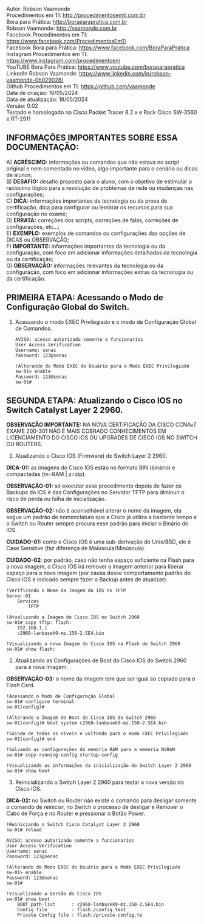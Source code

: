 Autor: Robson Vaamonde<br>
Procedimentos em TI: http://procedimentosemti.com.br<br>
Bora para Prática: http://boraparapratica.com.br<br>
Robson Vaamonde: http://vaamonde.com.br<br>
Facebook Procedimentos em TI: https://www.facebook.com/ProcedimentosEmTi<br>
Facebook Bora para Prática: https://www.facebook.com/BoraParaPratica<br>
Instagram Procedimentos em TI: https://www.instagram.com/procedimentoem<br>
YouTUBE Bora Para Prática: https://www.youtube.com/boraparapratica<br>
LinkedIn Robson Vaamonde: https://www.linkedin.com/in/robson-vaamonde-0b029028/<br>
Github Procedimentos em TI: https://github.com/vaamonde<br>
Data de criação: 16/05/2024<br>
Data de atualização: 18/05/2024<br>
Versão: 0.02<br>
Testado e homologado no Cisco Packet Tracer 8.2.x e Rack Cisco SW-3560 e RT-2911

## INFORMAÇÕES IMPORTANTES SOBRE ESSA DOCUMENTAÇÃO:

A) **ACRÉSCIMO:** informações ou comandos que não estava no script original e nem comentado no vídeo, algo importante para o cenário ou dicas de alunos;<br>
B) **DESAFIO:** desafio proposto para o aluno, com o objetivo de estimular o raciocínio lógico para a resolução de problemas de rede ou mudanças nas configurações;<br>
C) **DICA:** informações importantes da tecnologia ou da prova de certificação, dica para configurar ou lembrar os recursos para sua configuração no exame;<br>
D) **ERRATA:** correções dos scripts, correções de falas, correções de configurações, etc...;<br>
E) **EXEMPLO:** exemplos de comandos ou configurações das opções de DICAS ou OBSERVAÇÃO;<br>
F) **IMPORTANTE:** informações importantes da tecnologia ou da configuração, com foco em adicionar informações detalhadas da tecnologia ou da certificação;<br>
G) **OBSERVAÇÃO:** informações relevantes da tecnologia ou da configuração, com foco em adicionar informações extras da tecnologia ou da certificação.

## PRIMEIRA ETAPA: Acessando o Modo de Configuração Global do Switch.

01. Acessando o modo EXEC Privilegiado e o modo de Configuração Global de Comandos.

		AVISO: acesso autorizado somente a funcionarios
		User Access Verification
		Username: senac
		Password: 123@senac

		!Alterando do Modo EXEC de Usuário para o Modo EXEC Privilegiado
		sw-01> enable
		Password: 123@senac
		sw-01#

## SEGUNDA ETAPA: Atualizando o Cisco IOS no Switch Catalyst Layer 2 2960.

**OBSERVAÇÃO IMPORTANTE:** NA NOVA CERTIFICAÇÃO DA CISCO CCNAv7 EXAME 200-301 NÃO É MAIS COBRADO CONHECIMENTOS EM LICENCIAMENTO DO CISCO IOS OU UPGRADES DE CISCO IOS NO SWITCH OU ROUTERS.

01. Atualizando o Cisco IOS (Firmware) do Switch Layer 2 2960.

**DICA-01:** as imagens do Cisco IOS estão no formato BIN (binário) e compactadas (m=RAM | z=zip).

**OBSERVAÇÃO-01:** só executar esse procedimento depois de fazer os Backups do IOS é das Configurações no Servidor TFTP para diminuir o risco de perda ou falha de inicialização.

**OBSERVAÇÃO-02:** não é aconselhável alterar o nome da imagem, ela segue um padrão de nomenclatura que a Cisco já utiliza a bastante tempo e o Switch ou Router sempre procura esse padrão para iniciar o Binário do IOS.

**CUIDADO-01:** como o Cisco IOS é uma sub-derivação do Unix/BSD, ele é Case Sensitive (faz diferença de Maiúscula/Minúscula).

**CUIDADO-02:** por padrão, caso não tenha espaço suficiente na Flash para a nova imagem, o Cisco IOS irá remover a imagem anterior para liberar espaço para a nova imagem (por causa desse comportamento padrão do Cisco IOS e indicado sempre fazer o Backup antes de atualizar).

	!Verificando o Nome da Imagem do IOS no TFTP
	Server-01
		Services
			TFTP

	!Atualizando a Imagem do Cisco IOS no Switch 2960
	sw-01# copy tftp: flash:
		192.168.1.1
		c2960-lanbasek9-mz.150-2.SE4.bin
	
	!Visualizando a nova Imagem do Cisco IOS na Flash do Switch 2960
	sw-01# show flash:

02. Atualizando as Configurações de Boot do Cisco IOS do Switch 2960 para a nova Imagem.

**OBSERVAÇÃO-03:** o nome da imagem tem que ser igual ao copiado para o Flash Card.

	!Acessando o Modo de Configuração Global
	sw-01# configure terminal
	sw-01(config)#

	!Alterando a Imagem de Boot do Cisco IOS do Switch 2960
	sw-01(config)# boot system c2960-lanbasek9-mz.150-2.SE4.bin

	!Saindo de todos os níveis e voltando para o modo EXEC Privilegiado
	sw-01(config)# end

	!Salvando as configurações da memória RAM para a memória NVRAM
	sw-01# copy running-config startup-config

	!Visualizando as informações da inicialização do Switch Layer 2 2960
	sw-01# show boot
	
03. Reinicializando o Switch Layer 2 2960 para testar a nova versão do Cisco IOS.

**DICA-02:** no Switch ou Router não existe o comando para desligar somente o comando de reiniciar, no Switch o processo de desligar e Remover o Cabo de Força e no Router e pressionar o Botão Power.

	!Reiniciando o Switch Cisco Catalyst Layer 2 2960
	sw-01# reload

	AVISO: acesso autorizado somente a funcionarios
	User Access Verification
	Username: senac
	Password: 123@senac

	!Alterando do Modo EXEC de Usuário para o Modo EXEC Privilegiado
	sw-01> enable
	Password: 123@senac
	sw-01#

	!Visualizando a Versão do Cisco IOS
	sw-01# show boot
		BOOT path-list      : c2960-lanbasek9-mz.150-2.SE4.bin
		Config file         : flash:/config.text
		Private Config file : flash:/private-config.te